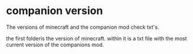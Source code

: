 # companion version
The versions of minecraft and the companion mod check txt's.

the first folderis the version of minecraft.
within it is a txt file with the most current version of the companions mod.
